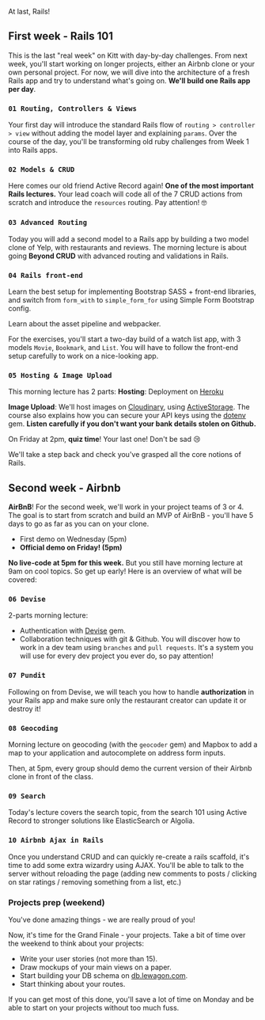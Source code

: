At last, Rails!

## First week - Rails 101

This is the last "real week" on Kitt with day-by-day challenges. From next week, you'll start working on longer projects, either an Airbnb clone or your own personal project. For now, we will dive into the architecture of a fresh Rails app and try to understand what's going on. **We'll build one Rails app per day**.

### `01 Routing, Controllers & Views`

Your first day will introduce the standard Rails flow of `routing > controller > view` without adding the model layer and explaining `params`. Over the course of the day, you'll be transforming old ruby challenges from Week 1 into Rails apps.

### `02 Models & CRUD`

Here comes our old friend Active Record again! **One of the most important Rails lectures.** Your lead coach will code all of the 7 CRUD actions from scratch and introduce the `resources` routing. Pay attention! 🤓

### `03 Advanced Routing`

Today you will add a second model to a Rails app by building a two model clone of Yelp, with restaurants and reviews. The morning lecture is about going **Beyond CRUD** with advanced routing and validations in Rails.

### `04 Rails front-end`

Learn the best setup for implementing Bootstrap SASS + front-end libraries, and switch from `form_with` to `simple_form_for` using Simple Form Bootstrap config.

Learn about the asset pipeline and webpacker.

For the exercises, you'll start a two-day build of a watch list app, with 3 models `Movie`, `Bookmark`, and `List`.
You will have to follow the front-end setup carefully to work on a nice-looking app.

### `05 Hosting & Image Upload`

This  morning lecture has 2 parts:
**Hosting**: Deployment on [Heroku](http://heroku.com/)

**Image Upload**: We'll host images on [Cloudinary](http://cloudinary.com/), using [ActiveStorage](https://guides.rubyonrails.org/v6.0.1/active_storage_overview.html). The course also explains how you can secure your API keys using the [dotenv](https://github.com/bkeepers/dotenv) gem. **Listen carefully if you don't want your bank details stolen on Github.**

On Friday at 2pm, **quiz time**! Your last one! Don't be sad 😢

We'll take a step back and check you've grasped all the core notions of Rails.

## Second week - Airbnb

**AirBnB**! For the second week, we'll work in your project teams of 3 or 4. The goal is to start from scratch and build an MVP of AirBnB - you'll have 5 days to go as far as you can on your clone.

- First demo on Wednesday (5pm)
- **Official demo on Friday! (5pm)**

**No live-code at 5pm for this week.** But you still have morning lecture at 9am on cool topics. So get up early! Here is an overview of what will be covered:

### `06 Devise`

2-parts morning lecture:

- Authentication with [Devise](https://github.com/plataformatec/devise) gem.
- Collaboration techniques with git & Github. You will discover how to work in a dev team using `branches` and `pull requests`. It's a system you will use for every dev project you ever do, so pay attention!

### `07 Pundit`

Following on from Devise, we will teach you how to handle **authorization** in your Rails app and make sure only the restaurant creator can update it or destroy it!

### `08 Geocoding`

Morning lecture on geocoding (with the `geocoder` gem) and Mapbox to add a map to your application and autocomplete on address form inputs.

Then, at 5pm, every group should demo the current version of their Airbnb clone in front of the class.

### `09 Search`

Today's lecture covers the search topic, from the search 101 using Active Record to stronger solutions like ElasticSearch or Algolia.

### `10 Airbnb Ajax in Rails`

Once you understand CRUD and can quickly re-create a rails scaffold, it's time to add some extra wizardry using AJAX. You'll be able to talk to the server without reloading the page (adding new comments to posts / clicking on star ratings / removing something from a list, etc.)

### Projects prep (weekend)

You've done amazing things - we are really proud of you!

Now, it's time for the Grand Finale - your projects. Take a bit of time over the weekend to think about your projects:

- Write your user stories (not more than 15).
- Draw mockups of your main views on a paper.
- Start building your DB schema on [db.lewagon.com](http://db.lewagon.com).
- Start thinking about your routes.

If you can get most of this done, you'll save a lot of time on Monday and be able to start on your projects without too much fuss.
